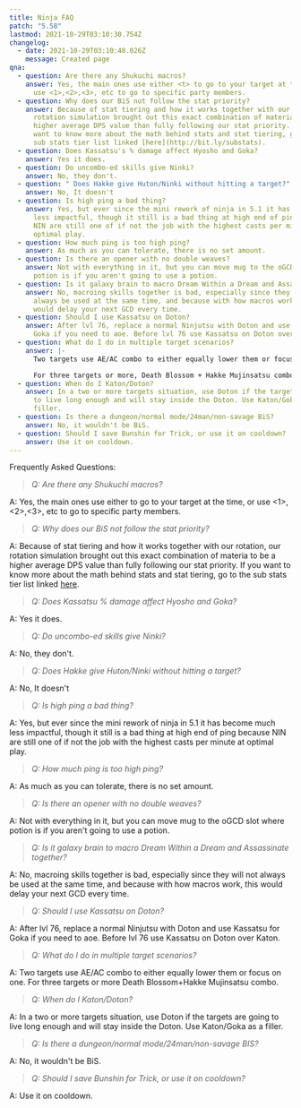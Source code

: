 ```yaml
---
title: Ninja FAQ
patch: "5.58"
lastmod: 2021-10-29T03:10:30.754Z
changelog:
  - date: 2021-10-29T03:10:48.026Z
    message: Created page
qna:
  - question: Are there any Shukuchi macros?
    answer: Yes, the main ones use either <t> to go to your target at the time, or
      use <1>,<2>,<3>, etc to go to specific party members.
  - question: Why does our BiS not follow the stat priority?
    answer: Because of stat tiering and how it works together with our rotation, our
      rotation simulation brought out this exact combination of materia to be a
      higher average DPS value than fully following our stat priority. If you
      want to know more about the math behind stats and stat tiering, go to the
      sub stats tier list linked [here](http://bit.ly/substats).
  - question: Does Kassatsu's % damage affect Hyosho and Goka?
    answer: Yes it does.
  - question: Do uncombo-ed skills give Ninki?
    answer: No, they don't.
  - question: " Does Hakke give Huton/Ninki without hitting a target?"
    answer: No, It doesn't
  - question: Is high ping a bad thing?
    answer: Yes, but ever since the mini rework of ninja in 5.1 it has become much
      less impactful, though it still is a bad thing at high end of ping because
      NIN are still one of if not the job with the highest casts per minute at
      optimal play.
  - question: How much ping is too high ping?
    answer: As much as you can tolerate, there is no set amount.
  - question: Is there an opener with no double weaves?
    answer: Not with everything in it, but you can move mug to the oGCD slot where
      potion is if you aren't going to use a potion.
  - question: Is it galaxy brain to macro Dream Within a Dream and Assassinate together?
    answer: No, macroing skills together is bad, especially since they will not
      always be used at the same time, and because with how macros work, this
      would delay your next GCD every time.
  - question: Should I use Kassatsu on Doton?
    answer: After lvl 76, replace a normal Ninjutsu with Doton and use Kassatsu for
      Goka if you need to aoe. Before lvl 76 use Kassatsu on Doton over Katon.
  - question: What do I do in multiple target scenarios?
    answer: |-
      Two targets use AE/AC combo to either equally lower them or focus on one.

      For three targets or more, Death Blossom + Hakke Mujinsatsu combo.
  - question: When do I Katon/Doton?
    answer: In a two or more targets situation, use Doton if the targets are going
      to live long enough and will stay inside the Doton. Use Katon/Goka as a
      filler.
  - question: Is there a dungeon/normal mode/24man/non-savage BiS?
    answer: No, it wouldn't be BiS.﻿
  - question: Should I save Bunshin for Trick, or use it on cooldown?
    answer: Use it on cooldown.
---
```

Frequently Asked Questions: 

> *Q: Are there any Shukuchi macros?*

A: Yes, the main ones use either <t> to go to your target at the time, or use <1>,<2>,<3>, etc to go to specific party members.

> *Q: Why does our BiS not follow the stat priority?*

A: Because of stat tiering and how it works together with our rotation, our rotation simulation brought out this exact combination of materia to be a higher average DPS value than fully following our stat priority. If you want to know more about the math behind stats and stat tiering, go to the sub stats tier list linked [here](http://bit.ly/substats).

> *Q: Does Kassatsu  % damage affect Hyosho and Goka?*

A: Yes it does.

> *Q: Do uncombo-ed skills give Ninki?*

A: No, they don't.

> *Q: Does Hakke give Huton/Ninki without hitting a target?*

A: No, It doesn't

> *Q: Is high ping a bad thing?*

A: Yes, but ever since the mini rework of ninja in 5.1 it has become much less impactful, though it still is a bad thing at high end of ping because NIN are still one of if not the job with the highest casts per minute at optimal play.

> *Q: How much ping is too high ping?*

A: As much as you can tolerate, there is no set amount.

> *Q: Is there an opener with no double weaves?*

A: Not with everything in it, but you can move mug to the oGCD slot where potion is if you aren't going to use a potion.

> *Q: Is it galaxy brain to macro Dream Within a Dream and Assassinate together?*

A: No, macroing skills together is bad, especially since they will not always be used at the same time, and because with how macros work, this would delay your next GCD every time.

> *Q: Should I use Kassatsu on Doton?*

A: After lvl 76, replace a normal Ninjutsu with Doton and use Kassatsu for Goka if you need to aoe. Before lvl 76 use Kassatsu on Doton over Katon.

> *Q: What do I do in multiple target scenarios?*

A: Two targets use AE/AC combo to either equally lower them or focus on one.
For three targets or more Death Blossom+Hakke Mujinsatsu combo.

> *Q: When do I Katon/Doton?*

A: In a two or more targets situation, use Doton if the targets are going to live long enough and will stay inside the Doton. Use Katon/Goka as a filler.

> *Q: Is there a dungeon/normal mode/24man/non-savage BIS?*

A: No, it wouldn't be BiS.

> *Q: Should I save Bunshin for Trick, or use it on cooldown?*

A: Use it on cooldown.
